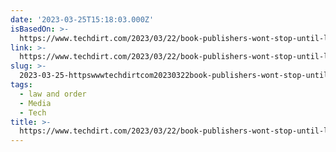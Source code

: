 ```yaml
---
date: '2023-03-25T15:18:03.000Z'
isBasedOn: >-
  https://www.techdirt.com/2023/03/22/book-publishers-wont-stop-until-libraries-are-dead/
link: >-
  https://www.techdirt.com/2023/03/22/book-publishers-wont-stop-until-libraries-are-dead/
slug: >-
  2023-03-25-httpswwwtechdirtcom20230322book-publishers-wont-stop-until-libraries-are-dead
tags:
  - law and order
  - Media
  - Tech
title: >-
  https://www.techdirt.com/2023/03/22/book-publishers-wont-stop-until-libraries-are-dead/
---
```


